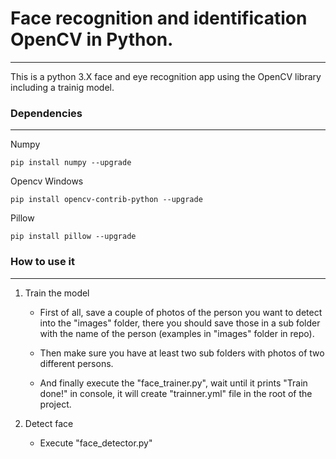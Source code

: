 # Face recognition and identification OpenCV in Python.
---

This is a python 3.X face and eye recognition app using the OpenCV library including a trainig model.

### Dependencies
---
Numpy 
```
pip install numpy --upgrade
```
Opencv Windows
```
pip install opencv-contrib-python --upgrade
```
Pillow
```
pip install pillow --upgrade
```

### How to use it
---
1. Train the model
	- First of all, save a couple of photos of the person you want to detect into the "images" folder, there you should save those in a sub folder with the name of the person (examples in "images" folder in repo).

	- Then make sure you have at least two sub folders with photos of two different persons.

	- And finally execute the "face_trainer.py", wait until it prints "Train done!" in console, it will create "trainner.yml" file in the root of the project.

2. Detect face
	- Execute "face_detector.py"
